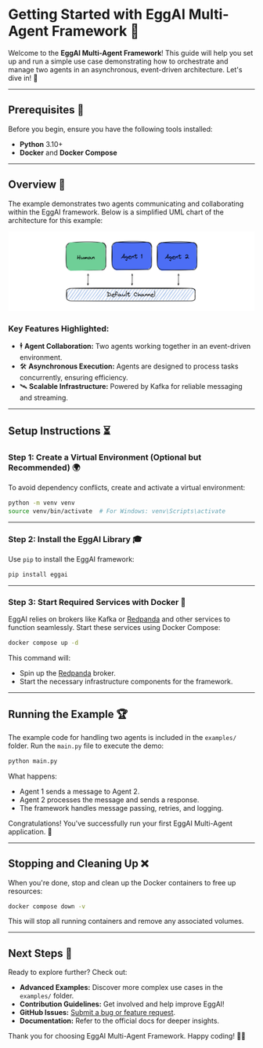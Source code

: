 # Getting Started with EggAI Multi-Agent Framework 🤖

Welcome to the **EggAI Multi-Agent Framework**! This guide will help you set up and run a simple use case demonstrating how to orchestrate and manage two agents in an asynchronous, event-driven architecture. Let's dive in! 🚀

---

## Prerequisites 🔧

Before you begin, ensure you have the following tools installed:

- **Python** 3.10+
- **Docker** and **Docker Compose**

---

## Overview 🔄

The example demonstrates two agents communicating and collaborating within the EggAI framework. Below is a simplified UML chart of the architecture for this example:

![architecture-getting-started.svg](../../docs/assets/architecture-getting-started.svg)

### Key Features Highlighted:

- 🕴️ **Agent Collaboration:** Two agents working together in an event-driven environment.
- 🛠️ **Asynchronous Execution:** Agents are designed to process tasks concurrently, ensuring efficiency.
- 🛰 **Scalable Infrastructure:** Powered by Kafka for reliable messaging and streaming.

---

## Setup Instructions ⏳

### Step 1: Create a Virtual Environment (Optional but Recommended) 🌍

To avoid dependency conflicts, create and activate a virtual environment:

```bash
python -m venv venv
source venv/bin/activate  # For Windows: venv\Scripts\activate
```

---

### Step 2: Install the EggAI Library 🎓

Use `pip` to install the EggAI framework:

```bash
pip install eggai
```

---

### Step 3: Start Required Services with Docker 🚢

EggAI relies on brokers like Kafka or [Redpanda](https://github.com/redpanda-data/redpanda) and other services to function seamlessly. Start these services using Docker Compose:

```bash
docker compose up -d
```

This command will:
- Spin up the [Redpanda](https://github.com/redpanda-data/redpanda) broker.
- Start the necessary infrastructure components for the framework.

---

## Running the Example 🏆

The example code for handling two agents is included in the `examples/` folder. Run the `main.py` file to execute the demo:

```bash
python main.py
```

What happens:
- Agent 1 sends a message to Agent 2.
- Agent 2 processes the message and sends a response.
- The framework handles message passing, retries, and logging.

Congratulations! You've successfully run your first EggAI Multi-Agent application. 🎉

---

## Stopping and Cleaning Up ❌

When you're done, stop and clean up the Docker containers to free up resources:

```bash
docker compose down -v
```

This will stop all running containers and remove any associated volumes.

---

## Next Steps 🚀

Ready to explore further? Check out:
- **Advanced Examples:** Discover more complex use cases in the `examples/` folder.
- **Contribution Guidelines:** Get involved and help improve EggAI!
- **GitHub Issues:** [Submit a bug or feature request](https://github.com/eggai-tech/eggai/issues).
- **Documentation:** Refer to the official docs for deeper insights.

Thank you for choosing EggAI Multi-Agent Framework. Happy coding! 🤖🥚

